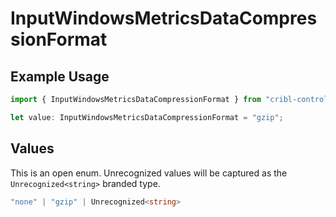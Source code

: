 # InputWindowsMetricsDataCompressionFormat

## Example Usage

```typescript
import { InputWindowsMetricsDataCompressionFormat } from "cribl-control-plane/models";

let value: InputWindowsMetricsDataCompressionFormat = "gzip";
```

## Values

This is an open enum. Unrecognized values will be captured as the `Unrecognized<string>` branded type.

```typescript
"none" | "gzip" | Unrecognized<string>
```
